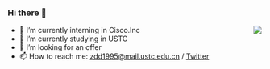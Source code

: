 ### Hi there 👋

<img align="right" src="https://github-readme-stats.vercel.app/api?username=zhangddjs&show_icons=true&icon_color=0366d6&text_color=24292e&bg_color=ffffff&hide_title=true" />

- 🔭 I’m currently interning in Cisco.Inc
- 🌱 I’m currently studying in USTC
- 👯 I’m looking for an offer
- 📫 How to reach me: [zdd1995@mail.ustc.edu.cn](mailto:zdd1995@mail.ustc.edu.cn) / [Twitter](https://twitter.com/covfefe_zdd)

<!--
**zhangddjs/zhangddjs** is a ✨ _special_ ✨ repository because its `README.md` (this file) appears on your GitHub profile.

Here are some ideas to get you started:

- 🔭 I’m currently working on ...
- 🌱 I’m currently learning ...
- 👯 I’m looking to collaborate on ...
- 🤔 I’m looking for help with ...
- 💬 Ask me about ...
- 📫 How to reach me: ...
- 😄 Pronouns: ...
- ⚡ Fun fact: ...
-->
